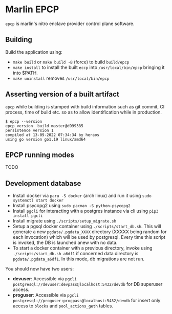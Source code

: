 # Marlin EPCP
`epcp` is marlin's nitro enclave provider control plane software.

## Building
Build the application using:
- `make build` or `make build -B` (force) to build `build/epcp`
- `make install` to install the built `eccp` into `/usr/local/bin/epcp` bringing it into $PATH.
- `make uninstall` removes `/usr/local/bin/epcp`

## Asserting version of a built artifact
`epcp` while building is stamped with build information such as git commit, CI process, time of build etc. so as to allow identification while in production.
```
$ epcp --version
epcp version  build master@d999385
persistence version 1
compiled at 13-09-2022 07:34:34 by heraos
using go version go1.19 linux/amd64
```

## EPCP running modes
TODO

## Development database
- Install docker via `paru -S docker` (arch linux) and run it using `sudo systemctl start docker`
- Install psycopg2 using `sudo pacman -S python-psycopg2`
- Install `pgcli` for interacting with a postgres instance via cli using `pip3 install pgcli`
- Install migrate using `./scripts/setup_migrate.sh`
- Setup a pgsql docker container using `./scripts/start_db.sh`. This will generate a new `pgdata/.pgdata_XXXX` directory (XXXXX being random for each invocation) which will be used by postgresql. Every time this script is invoked, the DB is launched anew with no data.
- To start a docker container with a previous directory, invoke using `./scripts/start_db.sh a6df1` if concerned data directory is `pgdata/.pgdata_a6df1`. In this mode, db migrations are not run.

You should now have two users:
- **devuser**: Accessible via `pgcli postgresql://devuser:devpass@localhost:5432/devdb` for DB superuser access.
- **proguser**: Accessible via `pgcli postgresql://proguser:progpass@localhost:5432/devdb` for insert only access to `blocks` and `pool_actions_geth` tables.
